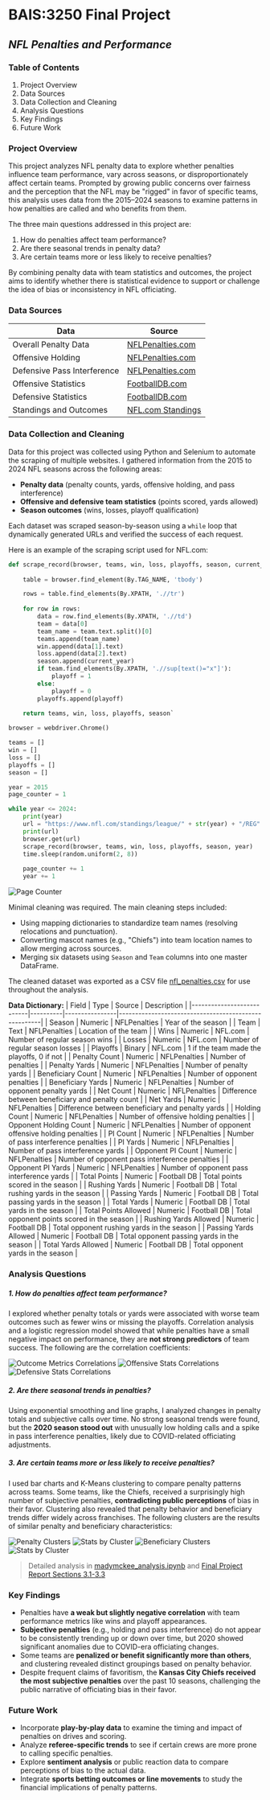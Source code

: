 # BAIS:3250 Final Project
## _NFL Penalties and Performance_

### Table of Contents
1. Project Overview
2. Data Sources
3. Data Collection and Cleaning
4. Analysis Questions
5. Key Findings
6. Future Work

### Project Overview
This project analyzes NFL penalty data to explore whether penalties influence team performance, vary across seasons, or disproportionately affect certain teams. Prompted by growing public concerns over fairness and the perception that the NFL may be "rigged" in favor of specific teams, this analysis uses data from the 2015–2024 seasons to examine patterns in how penalties are called and who benefits from them.

The three main questions addressed in this project are:
1. How do penalties affect team performance?
2. Are there seasonal trends in penalty data?
3. Are certain teams more or less likely to receive penalties?

By combining penalty data with team statistics and outcomes, the project aims to identify whether there is statistical evidence to support or challenge the idea of bias or inconsistency in NFL officiating.


### Data Sources
| Data          | Source         |
|----------------------|--------------|
| Overall Penalty Data     | [NFLPenalties.com](https://www.nflpenalties.com/) |
| Offensive Holding    | [NFLPenalties.com](https://www.nflpenalties.com/penalty/offensive-holding?year=2024) |
| Defensive Pass Interference    | [NFLPenalties.com](https://www.nflpenalties.com/penalty/defensive-pass-interference?year=2024) |
| Offensive Statistics    | [FootballDB.com](https://www.footballdb.com/statistics/nfl/team-stats/offense-totals/2024) |
| Defensive Statistics    | [FootballDB.com](https://www.footballdb.com/statistics/nfl/team-stats/defense-totals/2024) |
| Standings and Outcomes | [NFL.com Standings](https://www.nfl.com/standings/) |


### Data Collection and Cleaning
Data for this project was collected using Python and Selenium to automate the scraping of multiple websites. I gathered information from the 2015 to 2024 NFL seasons across the following areas:

- **Penalty data** (penalty counts, yards, offensive holding, and pass interference)
- **Offensive and defensive team statistics** (points scored, yards allowed)
- **Season outcomes** (wins, losses, playoff qualification)

Each dataset was scraped season-by-season using a `while` loop that dynamically generated URLs and verified the success of each request.

Here is an example of the scraping script used for NFL.com:
```python
def scrape_record(browser, teams, win, loss, playoffs, season, current_year):
    
    table = browser.find_element(By.TAG_NAME, 'tbody')

    rows = table.find_elements(By.XPATH, './/tr')
    
    for row in rows:
        data = row.find_elements(By.XPATH, './/td')
        team = data[0]
        team_name = team.text.split()[0]
        teams.append(team_name)
        win.append(data[1].text)
        loss.append(data[2].text)
        season.append(current_year)
        if team.find_elements(By.XPATH, './/sup[text()="x"]'):
            playoff = 1
        else:
            playoff = 0
        playoffs.append(playoff)
    
    return teams, win, loss, playoffs, season`
```
```python
browser = webdriver.Chrome()

teams = []
win = []
loss = []
playoffs = []
season = []

year = 2015
page_counter = 1

while year <= 2024:
    print(year)
    url = "https://www.nfl.com/standings/league/" + str(year) + "/REG"
    print(url)
    browser.get(url)
    scrape_record(browser, teams, win, loss, playoffs, season, year)
    time.sleep(random.uniform(2, 8))
    
    page_counter += 1
    year += 1
```
    
![Page Counter](project_files/page_counter.png)

Minimal cleaning was required. The main cleaning steps included:
- Using mapping dictionaries to standardize team names (resolving relocations and punctuation).
- Converting mascot names (e.g., "Chiefs") into team location names to allow merging across sources.
- Merging six datasets using `Season` and `Team` columns into one master DataFrame.

The cleaned dataset was exported as a CSV file [nfl_penalties.csv](project_files/nfl_penalties.csv) for use throughout the analysis.

**Data Dictionary:**
| Field                     | Type     | Source         | Description                                          |
|---------------------------|----------|----------------|------------------------------------------------------|
| Season                   | Numeric  | NFLPenalties   | Year of the season                                  |
| Team                     | Text     | NFLPenalties   | Location of the team                                |
| Wins                     | Numeric  | NFL.com        | Number of regular season wins                       |
| Losses                   | Numeric  | NFL.com        | Number of regular season losses                     |
| Playoffs                 | Binary   | NFL.com        | 1 if the team made the playoffs, 0 if not           |
| Penalty Count            | Numeric  | NFLPenalties   | Number of penalties                                 |
| Penalty Yards            | Numeric  | NFLPenalties   | Number of penalty yards                             |
| Beneficiary Count        | Numeric  | NFLPenalties   | Number of opponent penalties                        |
| Beneficiary Yards        | Numeric  | NFLPenalties   | Number of opponent penalty yards                    |
| Net Count                | Numeric  | NFLPenalties   | Difference between beneficiary and penalty count    |
| Net Yards                | Numeric  | NFLPenalties   | Difference between beneficiary and penalty yards    |
| Holding Count            | Numeric  | NFLPenalties   | Number of offensive holding penalties               |
| Opponent Holding Count   | Numeric  | NFLPenalties   | Number of opponent offensive holding penalties      |
| PI Count                 | Numeric  | NFLPenalties   | Number of pass interference penalties               |
| PI Yards                 | Numeric  | NFLPenalties   | Number of pass interference yards                   |
| Opponent PI Count        | Numeric  | NFLPenalties   | Number of opponent pass interference penalties      |
| Opponent PI Yards        | Numeric  | NFLPenalties   | Number of opponent pass interference yards          |
| Total Points             | Numeric  | Football DB    | Total points scored in the season                   |
| Rushing Yards            | Numeric  | Football DB    | Total rushing yards in the season                   |
| Passing Yards            | Numeric  | Football DB    | Total passing yards in the season                   |
| Total Yards              | Numeric  | Football DB    | Total yards in the season                           |
| Total Points Allowed     | Numeric  | Football DB    | Total opponent points scored in the season          |
| Rushing Yards Allowed    | Numeric  | Football DB    | Total opponent rushing yards in the season          |
| Passing Yards Allowed    | Numeric  | Football DB    | Total opponent passing yards in the season          |
| Total Yards Allowed      | Numeric  | Football DB    | Total opponent yards in the season                  |


### Analysis Questions
##### 1. How do penalties affect team performance?
I explored whether penalty totals or yards were associated with worse team outcomes such as fewer wins or missing the playoffs. Correlation analysis and a logistic regression model showed that while penalties have a small negative impact on performance, they are **not strong predictors** of team success.
The following are the correlation coefficients:

![Outcome Metrics Correlations](project_files/outcome_corr.png)
![Offensive Stats Correlations](project_files/offense_corr.png)
![Defensive Stats Correlations](project_files/defense_corr.png)

##### 2. Are there seasonal trends in penalties?
Using exponential smoothing and line graphs, I analyzed changes in penalty totals and subjective calls over time. No strong seasonal trends were found, but the **2020 season stood out** with unusually low holding calls and a spike in pass interference penalties, likely due to COVID-related officiating adjustments.

##### 3. Are certain teams more or less likely to receive penalties?
I used bar charts and K-Means clustering to compare penalty patterns across teams. Some teams, like the Chiefs, received a surprisingly high number of subjective penalties, **contradicting public perceptions** of bias in their favor. Clustering also revealed that penalty behavior and beneficiary trends differ widely across franchises.
The following clusters are the results of similar penalty and beneficiary characteristics:

![Penalty Clusters](project_files/penalty_cluster.png)
![Stats by Cluster](project_files/penalty_stat.png)
![Beneficiary Clusters](project_files/benefit_cluster.png)
![Stats by Cluster](project_files/benefit_stat.png)

> Detailed analysis in [madymckee_analysis.ipynb](project_files/madymckee_analysis.ipynb) and [Final Project Report Sections 3.1-3.3](madymckee_finalprojectreport.pdf)


### Key Findings
- Penalties have **a weak but slightly negative correlation** with team performance metrics like wins and playoff appearances.
- **Subjective penalties** (e.g., holding and pass interference) do not appear to be consistently trending up or down over time, but 2020 showed significant anomalies due to COVID-era officiating changes.
- Some teams are **penalized or benefit significantly more than others**, and clustering revealed distinct groupings based on penalty behavior.
- Despite frequent claims of favoritism, the **Kansas City Chiefs received the most subjective penalties** over the past 10 seasons, challenging the public narrative of officiating bias in their favor.


### Future Work
- Incorporate **play-by-play data** to examine the timing and impact of penalties on drives and scoring.
- Analyze **referee-specific trends** to see if certain crews are more prone to calling specific penalties.
- Explore **sentiment analysis** or public reaction data to compare perceptions of bias to the actual data.
- Integrate **sports betting outcomes or line movements** to study the financial implications of penalty patterns.

